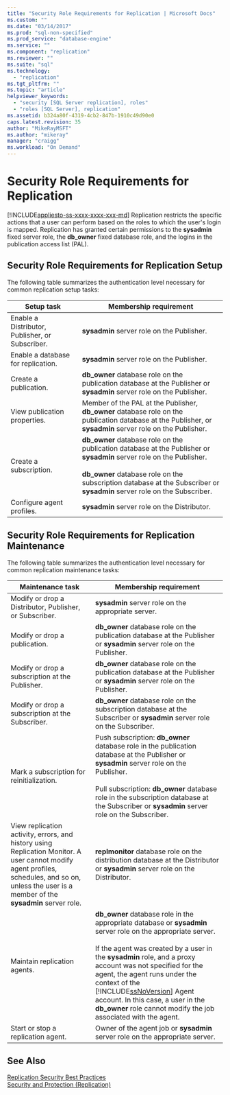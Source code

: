 ```yaml
---
title: "Security Role Requirements for Replication | Microsoft Docs"
ms.custom: ""
ms.date: "03/14/2017"
ms.prod: "sql-non-specified"
ms.prod_service: "database-engine"
ms.service: ""
ms.component: "replication"
ms.reviewer: ""
ms.suite: "sql"
ms.technology: 
  - "replication"
ms.tgt_pltfrm: ""
ms.topic: "article"
helpviewer_keywords: 
  - "security [SQL Server replication], roles"
  - "roles [SQL Server], replication"
ms.assetid: b324a80f-4319-4cb2-847b-1910c49d90e0
caps.latest.revision: 35
author: "MikeRayMSFT"
ms.author: "mikeray"
manager: "craigg"
ms.workload: "On Demand"
---
```

# Security Role Requirements for Replication
[!INCLUDE[appliesto-ss-xxxx-xxxx-xxx-md](../../../includes/appliesto-ss-xxxx-xxxx-xxx-md.md)]
  Replication restricts the specific actions that a user can perform based on the roles to which the user's login is mapped. Replication has granted certain permissions to the **sysadmin** fixed server role, the **db_owner** fixed database role, and the logins in the publication access list (PAL).  
  
## Security Role Requirements for Replication Setup  
 The following table summarizes the authentication level necessary for common replication setup tasks:  
  
|Setup task|Membership requirement|  
|----------------|----------------------------|  
|Enable a Distributor, Publisher, or Subscriber.|**sysadmin** server role on the Publisher.|  
|Enable a database for replication.|**sysadmin** server role on the Publisher.|  
|Create a publication.|**db_owner** database role on the publication database at the Publisher or **sysadmin** server role on the Publisher.|  
|View publication properties.|Member of the PAL at the Publisher, **db_owner** database role on the publication database at the Publisher, or **sysadmin** server role on the Publisher.|  
|Create a subscription.|**db_owner** database role on the publication database at the Publisher or **sysadmin** server role on the Publisher.<br /><br /> **db_owner** database role on the subscription database at the Subscriber or **sysadmin** server role on the Subscriber.|  
|Configure agent profiles.|**sysadmin** server role on the Distributor.|  
  
## Security Role Requirements for Replication Maintenance  
 The following table summarizes the authentication level necessary for common replication maintenance tasks:  
  
|Maintenance task|Membership requirement|  
|----------------------|----------------------------|  
|Modify or drop a Distributor, Publisher, or Subscriber.|**sysadmin** server role on the appropriate server.|  
|Modify or drop a publication.|**db_owner** database role on the publication database at the Publisher or **sysadmin** server role on the Publisher.|  
|Modify or drop a subscription at the Publisher.|**db_owner** database role on the publication database at the Publisher or **sysadmin** server role on the Publisher.|  
|Modify or drop a subscription at the Subscriber.|**db_owner** database role on the subscription database at the Subscriber or **sysadmin** server role on the Subscriber.|  
|Mark a subscription for reinitialization.|Push subscription: **db_owner** database role in the publication database at the Publisher or **sysadmin** server role on the Publisher.<br /><br /> Pull subscription: **db_owner** database role in the subscription database at the Subscriber or **sysadmin** server role on the Subscriber.|  
|View replication activity, errors, and history using Replication Monitor. A user cannot modify agent profiles, schedules, and so on, unless the user is a member of the **sysadmin** server role.|**replmonitor** database role on the distribution database at the Distributor or **sysadmin** server role on the Distributor.|  
|Maintain replication agents.|**db_owner** database role in the appropriate database or **sysadmin** server role on the appropriate server.<br /><br /> If the agent was created by a user in the **sysadmin** role, and a proxy account was not specified for the agent, the agent runs under the context of the [!INCLUDE[ssNoVersion](../../../includes/ssnoversion-md.md)] Agent account. In this case, a user in the **db_owner** role cannot modify the job associated with the agent.|  
|Start or stop a replication agent.|Owner of the agent job or **sysadmin** server role on the appropriate server.|  
  
## See Also  
 [Replication Security Best Practices](../../../relational-databases/replication/security/replication-security-best-practices.md)   
 [Security and Protection &#40;Replication&#41;](../../../relational-databases/replication/security/security-and-protection-replication.md)  
  
  
